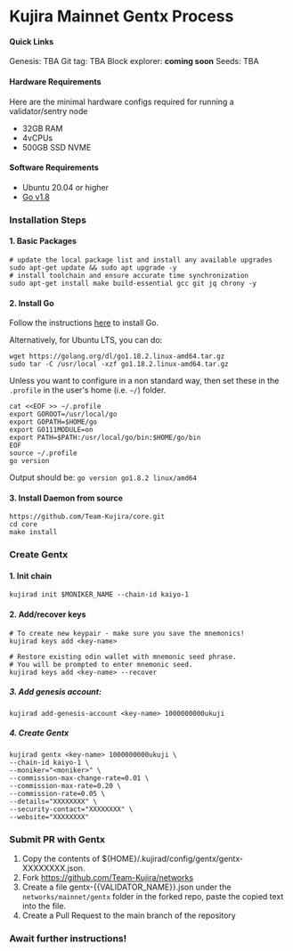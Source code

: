# Kujira Mainnet Gentx Process
#### Quick Links
Genesis: TBA
Git tag: TBA
Block explorer: **coming soon**
Seeds: TBA

#### Hardware Requirements
Here are the minimal hardware configs required for running a validator/sentry node
 - 32GB RAM
 - 4vCPUs
 - 500GB SSD NVME

#### Software Requirements
- Ubuntu 20.04 or higher
- [Go v1.8](https://golang.org/doc/install)

### Installation Steps
#### 1. Basic Packages
```bash:
# update the local package list and install any available upgrades 
sudo apt-get update && sudo apt upgrade -y 
# install toolchain and ensure accurate time synchronization 
sudo apt-get install make build-essential gcc git jq chrony -y
```

#### 2. Install Go
Follow the instructions [here](https://golang.org/doc/install) to install Go.

Alternatively, for Ubuntu LTS, you can do:
```bash:
wget https://golang.org/dl/go1.18.2.linux-amd64.tar.gz
sudo tar -C /usr/local -xzf go1.18.2.linux-amd64.tar.gz
```

Unless you want to configure in a non standard way, then set these in the `.profile` in the user's home (i.e. `~/`) folder.

```bash:
cat <<EOF >> ~/.profile
export GOROOT=/usr/local/go
export GOPATH=$HOME/go
export GO111MODULE=on
export PATH=$PATH:/usr/local/go/bin:$HOME/go/bin
EOF
source ~/.profile
go version
```
Output should be: `go version go1.8.2 linux/amd64`

#### 3. Install Daemon from source
```bash:
https://github.com/Team-Kujira/core.git
cd core
make install
```

### Create Gentx
#### 1. Init chain
```bash:
kujirad init $MONIKER_NAME --chain-id kaiyo-1
```

#### 2. Add/recover keys
```bash:
# To create new keypair - make sure you save the mnemonics!
kujirad keys add <key-name> 

# Restore existing odin wallet with mnemonic seed phrase. 
# You will be prompted to enter mnemonic seed. 
kujirad keys add <key-name> --recover
```

##### 3. Add genesis account:
```
kujirad add-genesis-account <key-name> 1000000000ukuji
```

##### 4. Create Gentx
```
kujirad gentx <key-name> 1000000000ukuji \
--chain-id kaiyo-1 \
--moniker="<moniker>" \
--commission-max-change-rate=0.01 \
--commission-max-rate=0.20 \
--commission-rate=0.05 \
--details="XXXXXXXX" \
--security-contact="XXXXXXXX" \
--website="XXXXXXXX"
```

### Submit PR with Gentx
1. Copy the contents of ${HOME}/.kujirad/config/gentx/gentx-XXXXXXXX.json.
2. Fork https://github.com/Team-Kujira/networks
3. Create a file gentx-{{VALIDATOR_NAME}}.json under the `networks/mainnet/gentx` folder in the forked repo, paste the copied text into the file.
4. Create a Pull Request to the main branch of the repository

### Await further instructions!
